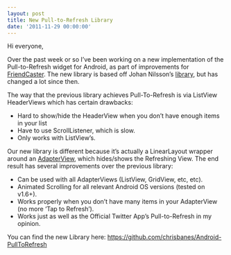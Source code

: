 ```yaml
---
layout: post
title: New Pull-to-Refresh Library
date: '2011-11-29 00:00:00'
---
```


Hi everyone,

Over the past week or so I&#8217;ve been working on a new implementation of the Pull-to-Refresh widget for Android, as part of improvements for [FriendCaster][1]. The new library is based off Johan Nilsson&#8217;s [library][2], but has changed a lot since then.

The way that the previous library achieves Pull-To-Refresh is via ListView HeaderViews which has certain drawbacks:

*   Hard to show/hide the HeaderView when you don&#8217;t have enough items in your list
*   Have to use ScrollListener, which is slow.
*   Only works with ListView&#8217;s.

<div>
  Our new library is different because it&#8217;s actually a LinearLayout wrapper around an <a href="http://developer.android.com/reference/android/widget/AdapterView.html">AdapterView</a>, which hides/shows the Refreshing View. The end result has several improvements over the previous library:
</div>

<div>
  <ul>
    <li>
      Can be used with all AdapterViews (ListView, GridView, etc, etc).
    </li>
    <li>
      Animated Scrolling for all relevant Android OS versions (tested on v1.6+).
    </li>
    <li>
      Works properly when you don&#8217;t have many items in your AdapterView (no more &#8216;Tap to Refresh&#8217;).
    </li>
    <li>
      Works just as well as the Official Twitter App&#8217;s Pull-to-Refresh in my opinion.
    </li>
  </ul>
  
  <div>
    You can find the new Library here: <a href="https://github.com/chrisbanes/Android-PullToRefresh">https://github.com/chrisbanes/Android-PullToRefresh</a>
  </div>
</div>

 [1]: http://www.friendcasterapp.com/
 [2]: https://github.com/johannilsson/android-pulltorefresh